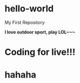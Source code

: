 # hello-world
My First Repository

<b>I love outdoor sport, play LOL~~~<b>

<h1>Coding for live!!!<h1>

hahaha